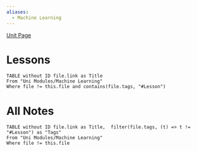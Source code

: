 ```yaml
---
aliases:
  - Machine Learning
---
```


[Unit Page](https://uob-coms30035.github.io/)
# Lessons
```dataview
TABLE without ID file.link as Title
From "Uni Modules/Machine Learning"
Where file != this.file and contains(file.tags, "#Lesson")
```

# All Notes
```dataview
TABLE without ID file.link as Title,  filter(file.tags, (t) => t != "#Lesson") as "Tags"
From "Uni Modules/Machine Learning"
Where file != this.file
```
